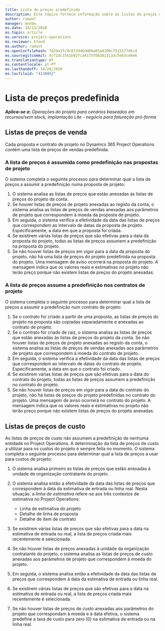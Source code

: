 ```yaml
---
title: Lista de preços predefinida
description: Este tópico fornece informação sobre as listas de preços de custos e vendas predefinidas no Project Operations.
author: rumant
manager: Annbe
ms.date: 10/13/2020
ms.topic: article
ms.service: project-operations
ms.reviewer: kfend
ms.author: rumant
ms.openlocfilehash: fd29a3fc9c873d46dd66a05ad100c7515177d6cd
ms.sourcegitcommit: 4cf1dc1561b92fca4175f0b3813133c5e63ce8e6
ms.translationtype: HT
ms.contentlocale: pt-PT
ms.lasthandoff: 10/28/2020
ms.locfileid: "4130952"
---
```

# <a name="default-price-lists"></a>Lista de preços predefinida

_**Aplica-se a:** Operações do projeto para cenários baseados em recursos/sem stock, implantação Lite - negócio para faturação pró-forma_

## <a name="sales-price-lists"></a>Listas de preços de venda

Cada proposta e contrato de projeto no Dynamics 365 Project Operations contém uma lista de preços de vendas predefinida. 

### <a name="price-list-default-on-project-quotes"></a>A lista de preços é assumida como predefinição nas propostas de projeto
O sistema completa o seguinte processo para determinar qual a lista de preços a assumir a predefinição numa proposta de projeto:

1. O sistema analisa as listas de preços que estão anexadas às listas de preços do projeto da conta. 
2. Se houver listas de preços de projeto anexadas ao registo da conta, o sistema analisa as listas de preços de vendas anexadas aos parâmetros de projeto que correspondem à moeda da proposta de projeto.
3. Em seguida, o sistema verifica a efetividade da data das listas de preços que correspondem ao intervalo de datas da proposta de projeto. Especificamente, a data em que a proposta foi criada.
4. Se existirem várias listas de preços que são efetivas para a data da proposta do projeto, todas as listas de preços assumem a predefinição na proposta do projeto.
5. Se não houver listas de preços em vigor para a data da proposta do projeto, não há uma lista de preços do projeto predefinida na proposta do projeto. Uma mensagem de aviso ocorrerá na proposta do projeto. A mensagem indica que os valores reais e estimativas no projeto não terão preço porque não existem listas de preços do projeto anexadas.

### <a name="price-list-default-on-project-contracts"></a>A lista de preços assume a predefinição nos contratos de projeto 
O sistema completa o seguinte processo para determinar qual a lista de preços a assumir a predefinição num contrato de projeto:

1. Se o contrato for criado a partir de uma proposta, as listas de preços do projeto na proposta são copiadas separadamente e anexadas ao contrato de projeto.
2. Se o contrato for criado de raiz, o sistema analisa as listas de preços que estão anexadas às listas de preços do projeto da conta. Se não houver listas de preços de projeto anexadas ao registo da conta, o sistema analisa as listas de preços de vendas anexadas aos parâmetros de projeto que correspondem à moeda do contrato de projeto.
4. Em seguida, o sistema verifica a efetividade da data das listas de preços que correspondem ao intervalo de datas do contrato de projeto. Especificamente, a data em que o contrato foi criado.
5. Se existirem várias listas de preços que são efetivas para a data do contrato do projeto, todas as listas de preços assumem a predefinição no contrato do projeto.
6. Se não houver listas de preços em vigor para a data do contrato do projeto, não há listas de preços do projeto predefinidas no contrato do projeto. Uma mensagem de aviso ocorrerá no contrato do projeto. A mensagem indica que os valores reais e estimativas no projeto não terão preço porque não existem listas de preços do projeto anexadas.

## <a name="cost-price-lists"></a>Listas de preços de custo

As listas de preços de custo não assumem a predefinição de nenhuma entidade no Project Operations. A determinação da lista de preços de custo a utilizar para os custos do projeto é sempre feita no momento. O sistema completa o seguinte processo para determinar qual a lista de preços a usar para custos de projeto:

1. O sistema analisa primeiro as listas de preços que estão anexadas à unidade de organização contratante do projeto.
2. O sistema analisa então a efetividade da data das listas de preços que correspondem à data da estimativa de entrada ou linha real. Nesta situação, a *linha de estimativa* refere-se aos três contextos de estimativa no Project Operations:

    - Linha de estimativa do projeto
    - Detalhe de linha de proposta
    - Detalhe de item de contrato
  
3. Se existirem várias listas de preços que são efetivas para a data na estimativa de entrada ou real, a lista de preços criada mais recentemente é selecionada.
4. Se não houver listas de preços anexadas à unidade da organização contratante do projeto, o sistema analisa as listas de preços de custo anexadas aos parâmetros de projeto que correspondem à moeda do projeto.
5. Em seguida, o sistema analisa então a efetividade da data das listas de preços que correspondem à data da estimativa de entrada ou linha real. 
6. Se existirem várias listas de preços que são efetivas para a data na estimativa de entrada ou real, a lista de preços criada mais recentemente é selecionada.
7. Se não houver listas de preços de custo anexadas aos parâmetros do projeto que correspondam à moeda e à data efetiva, o sistema predefine a taxa de custo para zero (0) na estimativa de entrada ou na linha real.
